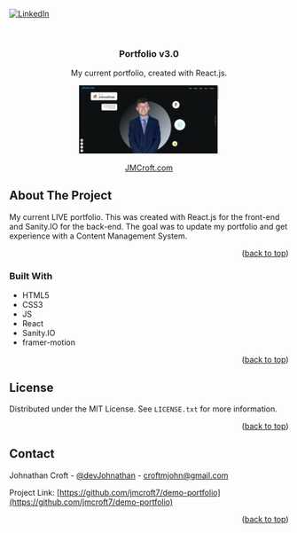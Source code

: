 <div id="top"></div>


<!-- PROJECT SHIELDS -->
[![LinkedIn][linkedin-shield]][linkedin-url]

<!-- PROJECT LOGO -->
<br />



<h3 align="center">Portfolio v3.0</h3>

<p align="center">
    My current portfolio, created with React.js. 
</p>

<div align="center">
<img src="https://raw.githubusercontent.com/jmcroft7/demo-portfolio/master/frontend_react/src/assets/Johnathan%20Croft%20%20%20Portfolio.png" width="50%" />
</div>

<div align="center">

<!-- Video Demo -->
[JMCroft.com](jmcroft.com)

</div>

<!-- ABOUT THE PROJECT -->

## About The Project

<p>My current LIVE portfolio. This was created with React.js for the front-end and Sanity.IO for the back-end. The goal was to update my portfolio and get experience with a Content Management System.</a>
</p>


<p align="right">(<a href="#top">back to top</a>)</p>

### Built With

- HTML5
- CSS3
- JS
- React
- Sanity.IO
- framer-motion

<p align="right">(<a href="#top">back to top</a>)</p>

<!-- LICENSE -->

## License

Distributed under the MIT License. See `LICENSE.txt` for more information.

<p align="right">(<a href="#top">back to top</a>)</p>

<!-- CONTACT -->

## Contact

Johnathan Croft - [@devJohnathan](https://twitter.com/devJohnathan) - croftmjohn@gmail.com

Project Link: [https://github.com/jmcroft7/demo-portfolio](https://github.com/jmcroft7/demo-portfolio)

<p align="right">(<a href="#top">back to top</a>)</p>

<!-- MARKDOWN LINKS & IMAGES -->

[linkedin-shield]: https://img.shields.io/badge/-LinkedIn-black.svg?style=for-the-badge&logo=linkedin&colorB=555
[linkedin-url]: https://www.linkedin.com/in/devjohnathan/
